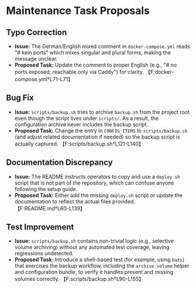 # Maintenance Task Proposals

## Typo Correction
- **Issue:** The German/English mixed comment in `docker-compose.yml` reads "# kein ports" which mixes singular and plural forms, making the message unclear.
- **Proposed Task:** Update the comment to proper English (e.g., "# no ports exposed; reachable only via Caddy") for clarity. 【F:docker-compose.yml†L71-L71】

## Bug Fix
- **Issue:** `scripts/backup.sh` tries to archive `backup.sh` from the project root even though the script lives under `scripts/`. As a result, the configuration archive never includes the backup script.
- **Proposed Task:** Change the entry in `CONFIG_ITEMS` to `scripts/backup.sh` (and adjust related documentation if needed) so the backup script is actually captured. 【F:scripts/backup.sh†L121-L140】

## Documentation Discrepancy
- **Issue:** The README instructs operators to copy and use a `deploy.sh` script that is not part of the repository, which can confuse anyone following the setup guide.
- **Proposed Task:** Either add the missing `deploy.sh` script or update the documentation to reflect the actual files provided. 【F:README.md†L60-L139】

## Test Improvement
- **Issue:** `scripts/backup.sh` contains non-trivial logic (e.g., selective volume archiving) without any automated test coverage, leaving regressions undetected.
- **Proposed Task:** Introduce a shell-based test (for example, using `bats`) that exercises the backup workflow, including the `archive_volume` helper and configuration bundle, to verify it handles present and missing volumes correctly. 【F:scripts/backup.sh†L90-L155】
